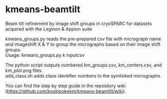 # kmeans-beamtilt
Beam tilt refinement by image shift groups in cryoSPARC for datasets acquired with the Leginon & Appion suite  

kmeans_groups.py reads the pre-prepared csv file with micrograph name and imageshift X & Y to group the micrographs based on their image shift groups.  
	Usage: kmeans_groups.py k inputcsv

The python script outputs numbered km_groups.csv, km_centers.csv, and km_plot.png files.  
add_class.sh adds class identifier numbers to the symlinked micrographs.

You can find the step by step guide in the repository wiki (https://github.com/kookjookeem/kmeans-beamtilt/wiki).  
